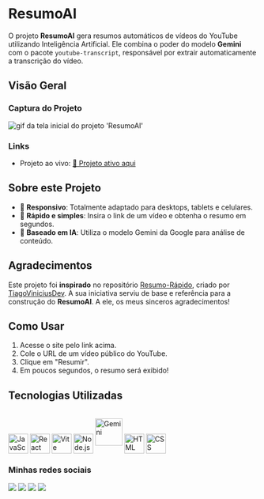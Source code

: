 # ResumoAI

O projeto **ResumoAI** gera resumos automáticos de vídeos do YouTube utilizando Inteligência Artificial. Ele combina o poder do modelo **Gemini** com o pacote `youtube-transcript`, responsável por extrair automaticamente a transcrição do vídeo.

## Visão Geral

### Captura do Projeto

<img src="./Images/resumo.gif" alt="gif da tela inicial do projeto 'ResumoAI'">

### Links

- Projeto ao vivo: [🛜 Projeto ativo aqui](https://resumo-ai.vercel.app/)

## Sobre este Projeto 

- 🔹 **Responsivo**: Totalmente adaptado para desktops, tablets e celulares.
- 🔹 **Rápido e simples**: Insira o link de um vídeo e obtenha o resumo em segundos.
- 🔹 **Baseado em IA**: Utiliza o modelo Gemini da Google para análise de conteúdo.

## Agradecimentos

Este projeto foi **inspirado** no repositório [Resumo-Rápido](https://github.com/TiagoViniciusDev/Resumo-Rapido), criado por [TiagoViniciusDev](https://github.com/TiagoViniciusDev/). A sua iniciativa serviu de base e referência para a construção do **ResumoAI**. A ele, os meus sinceros agradecimentos!

## Como Usar

1. Acesse o site pelo link acima.
2. Cole o URL de um vídeo público do YouTube.
3. Clique em "Resumir".
4. Em poucos segundos, o resumo será exibido!

## Tecnologias Utilizadas

<div style="display: inline_block"><br>
<img title="JavaScript" align="center" height="40" width="40" src="https://skillicons.dev/icons?i=javascript" alt="JavaScript">
<img title="React" align="center" height="40" width="40" src="https://skillicons.dev/icons?i=react" alt="React">
<img title="Vite" align="center" height="40" width="40" src="https://skillicons.dev/icons?i=vite" alt="Vite">
<img title="Node.js" align="center" height="40" width="40" src="https://skillicons.dev/icons?i=nodejs" alt="Node.js">
<a href="https://deepmind.google/technologies/gemini"><img src="https://i.postimg.cc/tCssrND8/gemini-text.png" alt="Gemini" width="55"></a>
<img title="HTML" align="center" height="40" width="40" src="https://skillicons.dev/icons?i=html" alt="HTML">
<img title="CSS" align="center" height="40" width="40" src="https://skillicons.dev/icons?i=css" alt="CSS">
</div>

### Minhas redes sociais

<div> 
   <a href="https://instagram.com/tales.s7" target="_blank"><img src="https://img.shields.io/badge/-Instagram-%23E4405F?style=for-the-badge&logo=instagram&logoColor=white"></a>
   <a href="https://www.linkedin.com/in/tales-santos7" target="_blank"><img src="https://img.shields.io/badge/-LinkedIn-%230077B5?style=for-the-badge&logo=linkedin&logoColor=white"></a>
   <a href="mailto:tales.js07@gmail.com"><img src="https://img.shields.io/badge/-Gmail-%23333?style=for-the-badge&logo=gmail&logoColor=white"></a>
   <a href="https://talessantos-mu.vercel.app/" target="_blank"><img src="https://img.shields.io/badge/-Portf%C3%B3lio-Ffa500?style=for-the-badge&logo=portfolio&logoColor=white"></a>
</div>
